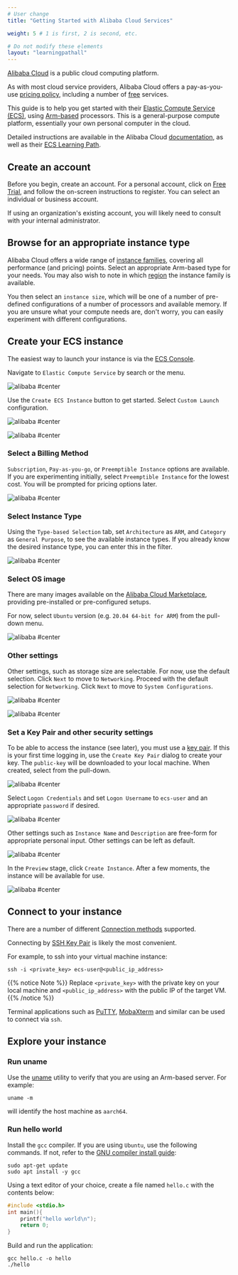 ```yaml
---
# User change
title: "Getting Started with Alibaba Cloud Services"

weight: 5 # 1 is first, 2 is second, etc.

# Do not modify these elements
layout: "learningpathall"
---
```

[Alibaba Cloud](https://www.alibabacloud.com/) is a public cloud computing platform. 

As with most cloud service providers, Alibaba Cloud offers a pay-as-you-use [pricing policy](https://www.alibabacloud.com/pricing), including a number of [free](https://www.alibabacloud.com/free) services.

This guide is to help you get started with their [Elastic Compute Service (ECS)](https://www.alibabacloud.com/product/ecs), using [Arm-based](https://www.alibabacloud.com/product/ecs/g8m) processors. This is a general-purpose compute platform, essentially your own personal computer in the cloud.

Detailed instructions are available in the Alibaba Cloud [documentation](https://www.alibabacloud.com/help/en/elastic-compute-service), as well as their [ECS Learning Path](https://www.alibabacloud.com/getting-started/learningpath/ecs).

## Create an account

Before you begin, create an account. For a personal account, click on [Free Trial](https://www.alibabacloud.com/), and follow the on-screen instructions to register. You can select an individual or business account.

If using an organization's existing account, you will likely need to consult with your internal administrator.

## Browse for an appropriate instance type

Alibaba Cloud offers a wide range of [instance families](https://www.alibabacloud.com/help/en/elastic-compute-service/latest/instance-family), covering all performance (and pricing) points. Select an appropriate Arm-based type for your needs. You may also wish to note in which [region](https://ecs-buy.aliyun.com/instanceTypes/#/instanceTypeByRegion) the instance family is available.


You then select an `instance size`, which will be one of a number of pre-defined configurations of a number of processors and available memory. If you are unsure what your compute needs are, don't worry, you can easily experiment with different configurations.

## Create your ECS instance

The easiest way to launch your instance is via the [ECS Console](https://ecs.console.aliyun.com/).

Navigate to `Elastic Compute Service` by search or the menu.

![alibaba #center](images/588897d0-6c77-ee64-c7aa-235cbf460426.png "Navigate to the ECS Dashboard")

Use the `Create ECS Instance` button to get started. Select `Custom Launch` configuration.

![alibaba #center](images/bf7f23d0-2afb-6a84-60aa-78dc1c27be39.png "Create Instance")

![alibaba #center](images/2bd139ad-a28b-8e82-8dae-c0d7e54a4ebc.png "Custom Launch")

### Select a Billing Method

`Subscription`, `Pay-as-you-go`, or `Preemptible Instance` options are available. If you are experimenting initially, select `Preemptible Instance` for the lowest cost. You will be prompted for pricing options later.

![alibaba #center](images/99554b4b-5f15-2dce-4de4-c59e26a3a90e.png "Select a Billing Method")

### Select Instance Type

Using the `Type-based Selection` tab, set `Architecture` as `ARM`, and `Category` as `General Purpose`, to see the available instance types. If you already know the desired instance type, you can enter this in the filter.

![alibaba #center](images/6ccdd195-7020-b944-4eed-846edf808b2a.png "Select Instance Type")

### Select OS image

There are many images available on the [Alibaba Cloud Marketplace](https://marketplace.alibabacloud.com/), providing pre-installed or pre-configured setups.

For now, select `Ubuntu` version (e.g. `20.04 64-bit for ARM`) from the pull-down menu.

![alibaba #center](images/c0329674-b751-5aa5-09b8-f2786a338d8e.png "Select OS Image")

### Other settings

Other settings, such as storage size are selectable. For now, use the default selection. Click `Next` to move to `Networking`. Proceed with the default selection for `Networking`. Click `Next` to move to `System Configurations`.

![alibaba #center](images/08b7ccdd-003f-b23d-de99-471aa11eb285.png "Configure Storage Options")

![alibaba #center](images/ee8331cb-caec-a3a1-5ded-f7eb56f3e558.png "Configure Network Options")

### Set a Key Pair and other security settings

To be able to access the instance (see later), you must use a [key pair](https://www.alibabacloud.com/help/en/elastic-compute-service/latest/key-pairs). If this is your first time logging in, use the `Create Key Pair` dialog to create your key. The `public-key` will be downloaded to your local machine. When created, select from the pull-down.

![alibaba #center](images/bf231337-39ba-5d61-6bbb-4c9d2c3f8d6c.png "Select or create a key pair")

Select `Logon Credentials` and set `Logon Username` to `ecs-user` and an appropriate  `password` if desired.

![alibaba #center](images/8be6f704-0b04-1a19-e156-9f4b5e2f6d10.png "Set Username and Password for logon")

Other settings such as `Instance Name` and `Description` are free-form for appropriate personal input. Other settings can be left as default.

![alibaba #center](images/fd90820b-5ac5-6fae-831c-1505028e4393.png "Advanced Settings(Optional)")

In the `Preview` stage, click `Create Instance`. After a few moments, the instance will be available for use.

![alibaba #center](images/e8e336c4-87e7-a8ae-d798-f5d755211270.png "The last step of instance creation")


## Connect to your instance

There are a number of different [Connection methods](https://www.alibabacloud.com/help/en/elastic-compute-service/latest/connection-methods) supported.

Connecting by [SSH Key Pair](https://www.alibabacloud.com/help/en/elastic-compute-service/latest/connect-to-a-linux-instance-by-using-an-ssh-key-pair) is likely the most convenient.

For example, to ssh into your virtual machine instance:

```console
ssh -i <private_key> ecs-user@<public_ip_address>
```

{{% notice Note %}}
Replace `<private_key>` with the private key on your local machine and `<public_ip_address>` with the public IP of the target VM.
{{% /notice %}}

Terminal applications such as [PuTTY](https://www.putty.org/), [MobaXterm](https://mobaxterm.mobatek.net/) and similar can be used to connect via `ssh`.

## Explore your instance

### Run uname

Use the [uname](https://en.wikipedia.org/wiki/Uname) utility to verify that you are using an Arm-based server. For example:

```console
uname -m
```
will identify the host machine as `aarch64`.

### Run hello world

Install the `gcc` compiler. If you are using `Ubuntu`, use the following commands. If not, refer to the [GNU compiler install guide](/install-guides/gcc):

```console
sudo apt-get update
sudo apt install -y gcc
```

Using a text editor of your choice, create a file named `hello.c` with the contents below:

```C
#include <stdio.h>
int main(){
    printf("hello world\n");
    return 0;
}
```

Build and run the application:

```console
gcc hello.c -o hello
./hello
```
